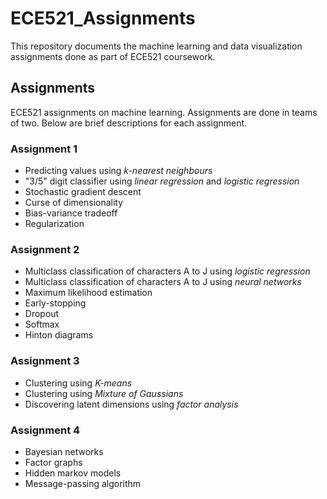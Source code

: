 # ECE521_Assignments
This repository documents the machine learning and data visualization assignments done as part of ECE521 coursework.

## Assignments
ECE521 assignments on machine learning. Assignments are done in teams of two. Below are brief descriptions for each assignment. 

### Assignment 1
- Predicting values using *k-nearest neighbours*
- "3/5" digit classifier using *linear regression* and *logistic regression*
- Stochastic gradient descent
- Curse of dimensionality
- Bias-variance tradeoff
- Regularization

### Assignment 2
- Multiclass classification of characters A to J using *logistic regression*
- Multiclass classification of characters A to J using *neural networks*
- Maximum likelihood estimation
- Early-stopping
- Dropout
- Softmax
- Hinton diagrams

### Assignment 3
- Clustering using *K-means*
- Clustering using *Mixture of Gaussians*
- Discovering latent dimensions using *factor analysis*

### Assignment 4
- Bayesian networks
- Factor graphs
- Hidden markov models
- Message-passing algorithm
